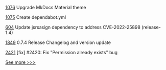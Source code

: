 
[1076](https://github.com/hyperledger/besu-docs/pull/1076) Upgrade MkDocs Material theme

[1075](https://github.com/hyperledger/besu-docs/pull/1075) Create dependabot.yml

[604](https://github.com/hyperledger/fabric-sdk-node/pull/604) Update jsrsasign dependency to address CVE-2022-25898 (release-1.4)

[1849](https://github.com/hyperledger/aries-cloudagent-python/pull/1849) 0.7.4 Release Changelog and version update

[2421](https://github.com/hyperledger/iroha/pull/2421) [fix] #2420: Fix "Permission already exists" bug


[See more >>>](https://start-here.hyperledger.org/pull-requests)
